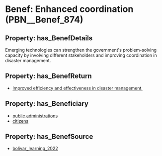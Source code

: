 # Benef: __Enhanced coordination__ (PBN__Benef_874)

## Property: has_BenefDetails

Emerging technologies can strengthen the government's problem-solving capacity by involving different stakeholders and improving coordination in disaster management.

## Property: has_BenefReturn

* [Improved efficiency and effectiveness in disaster management.](../BenefReturn/PBN__BenefReturn_955)

## Property: has_Beneficiary

* [public administrations](../Stakeholder/PBN__Stakeholder_353)
* [citizens](../Stakeholder/PBN__Stakeholder_54)

## Property: has_BenefSource

* [bolivar_learning_2022](../Article/PBN__Article_177)

